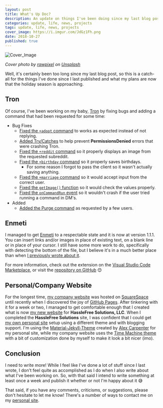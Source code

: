 ```yaml
---
layout: post
title: What's Up Doc?
description: An update on things I've been doing since my last blog post and what I've got planned.
categories: update, life, news, projects
tags: update, life, news, projects
cover_image: https://i.imgur.com/JdGz1Fh.png
date: 2018-10-27
published: true
---
```


![Cover_Image][21]

_Cover photo by [rawpixel][19] on [Unsplash][20]_

Well, it's certainly been too long since my last blog post, so this is a catch-all for the things I've done since I last published and what my plans are now that the holiday season is approaching.

## Tron

Of course, I've been working on my baby, [Tron][0] by fixing bugs and adding a command that had been requested for some time:

- Bug Fixes
  - [Fixed the `+adopt` command][5] to works as expected instead of not replying.
  - [Added Try/Catches][4] to help prevent **PermissionsDenied** errors that were crashing Tron.
  - [Fixed the `+reddit` command][3] so it properly displays an image from the requested subreddit.
  - [Fixed the `+birthday` command][1] so it properly saves birthdays.
    - For some reason I forgot to pass the client so it wasn't actually saving anything.
  - [Fixed the `+marriage` command][2] so it would accept input from the correct user.
  - [Fixed the `getImage()` function][7] so it would check the values properly.
  - [Fixed the `onCommandRun` event][8] so it wouldn't crash if the user tried running a command in DM's.
- Added
  - [Added the Purge command][6] as requested by a few users.

## Enmeti

I managed to get [Enmeti][9] to a respectable state and it is now at version 1.1.1. You can insert links and/or images in place of existing text, on a blank line or in place of your cursor. I still have some more work to do, specifically with detecting the bottom of the file, but I believe it's in a much better place than when [I previously wrote about it][10].

For more information, check out the extension on the [Visual Studio Code Marketplace][9], or visit the [repository on GitHub][11] 😊

## Personal/Company Website

For the longest time, [my company website][13] was hosted on [SquareSpace][12] until recently when I discovered the joy of [GitHub Pages][14]. After tinkering with it for a week or two, I managed to get comfortable enough that I created what is now [my new website][13] for **HassleFree Solutions, LLC**. When I completed the **HassleFree Solutions** site, I was confident that I could get [my own personal site][15] setup using a different theme and with blogging support. I'm using the [Material-Jekyll-Theme][16] created by [Alex Carpenter][16] for my personal site, while my company website uses the [Time Machine theme][17] with a bit of customization done by myself to make it look a bit nicer (imo).

## Conclusion

I need to write more! While I feel like I've done a lot of stuff since I last wrote, I don't feel quite as accomplished as I do when I also write about what I've been working on. So, with that said I intend to write something at least once a week and publish it whether or not I'm happy about it 😅

That said, if you have any comments, criticisms, or suggestions, please don't hesitate to let me know! There's a number of ways to contact me on my [personal site][18].

[0]: https://github.com/HF-Solutions/Tron
[1]: https://github.com/HF-Solutions/Tron/commit/2837581548dd7829e031e24179b8542843be66f8
[2]: https://github.com/HF-Solutions/Tron/commit/35c7b8340e30226845e97035596cd2f7001fd0c9
[3]: https://github.com/HF-Solutions/Tron/commit/0a430de6a4aacb4d3f58d2305e6bee0c02f0d6d0
[4]: https://github.com/HF-Solutions/Tron/commit/96163b2716b76e01ff56e65cf923b6aeb8b1d9ce
[5]: https://github.com/HF-Solutions/Tron/commit/78c7298b6a3475fb85c170fc09ca03721564c43f
[6]: https://github.com/HF-Solutions/Tron/commit/7a67b9681a4b26d23b35e69a846d724c368ffa31
[7]: https://github.com/HF-Solutions/Tron/commit/bade884f7954a08262374aef3cc92daa03ecb94a
[8]: https://github.com/HF-Solutions/Tron/commit/bf4745311e233aabde5ce2249cb361445dfed9f7
[9]: https://marketplace.visualstudio.com/items?itemName=hf-solutions-llc.enmeti
[10]: https://dev.to/hf-solutions/project-enmeti-update-log-20180820-4297
[11]: https://github.com/HF-Solutions/Enmeti
[12]: https://www.squarespace.com/
[13]: https://hasslefree.solutions
[14]: https://pages.github.com
[15]: https://alcha.org
[16]: https://github.com/alexcarpenter/material-jekyll-theme
[17]: https://pages-themes.github.io/time-machine/
[18]: https://alcha.org/#contact-info
[19]: https://unsplash.com/photos/mGVhGkvBTYc
[20]: https://unsplash.com/search/photos/update
[21]: https://i.imgur.com/JdGz1Fh.png